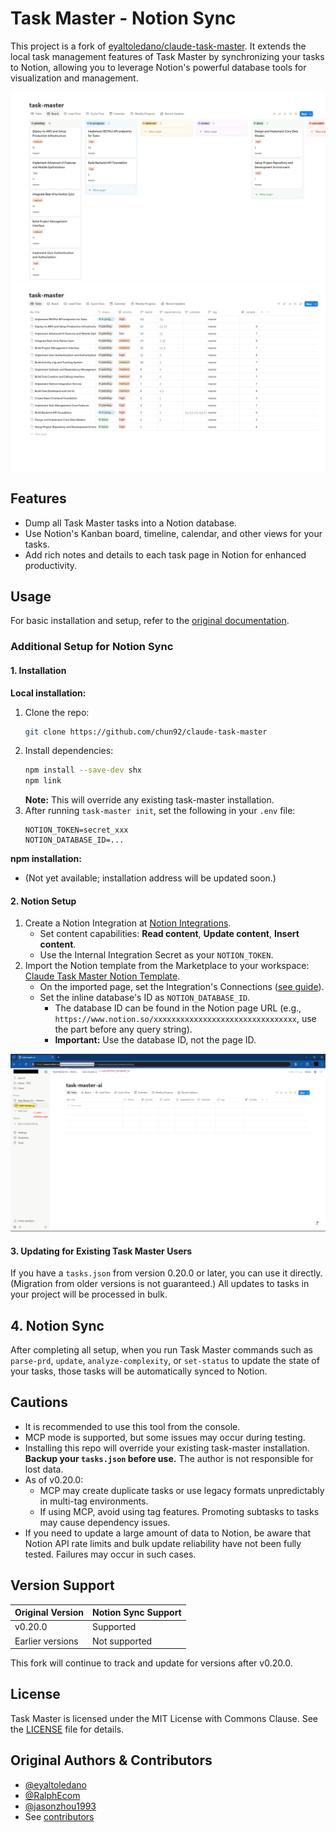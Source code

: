 
# Task Master - Notion Sync

This project is a fork of [eyaltoledano/claude-task-master](https://github.com/eyaltoledano/claude-task-master).
It extends the local task management features of Task Master by synchronizing your tasks to Notion, allowing you to leverage Notion's powerful database tools for visualization and management.

![Notion Kanban Screenshot](screenshot/notion2.png)
![Notion Task Page Screenshot](screenshot/notion1.png)

## Features

- Dump all Task Master tasks into a Notion database.
- Use Notion's Kanban board, timeline, calendar, and other views for your tasks.
- Add rich notes and details to each task page in Notion for enhanced productivity.

## Usage

For basic installation and setup, refer to the [original documentation](https://github.com/eyaltoledano/claude-task-master?tab=readme-ov-file#documentation).

### Additional Setup for Notion Sync

#### 1. Installation

**Local installation:**
1. Clone the repo:
   ```sh
   git clone https://github.com/chun92/claude-task-master
   ```
2. Install dependencies:
   ```sh
   npm install --save-dev shx
   npm link
   ```
   **Note:** This will override any existing task-master installation.
3. After running `task-master init`, set the following in your `.env` file:
   ```env
   NOTION_TOKEN=secret_xxx
   NOTION_DATABASE_ID=...
   ```

**npm installation:**
* (Not yet available; installation address will be updated soon.)

#### 2. Notion Setup

1. Create a Notion Integration at [Notion Integrations](https://www.notion.so/profile/integrations).
   - Set content capabilities: **Read content**, **Update content**, **Insert content**.
   - Use the Internal Integration Secret as your `NOTION_TOKEN`.
2. Import the Notion template from the Marketplace to your workspace: [Claude Task Master Notion Template](https://www.notion.com/ko/templates/claude-task-master).
   - On the imported page, set the Integration's Connections ([see guide](https://www.notion.com/help/add-and-manage-connections-with-the-api)).
   - Set the inline database's ID as `NOTION_DATABASE_ID`.
     - The database ID can be found in the Notion page URL (e.g., `https://www.notion.so/xxxxxxxxxxxxxxxxxxxxxxxxxxxxxxxx`, use the part before any query string).
     - **Important:** Use the database ID, not the page ID.

![Notion Usage Example](screenshot/notion_usage.png)

#### 3. Updating for Existing Task Master Users

If you have a `tasks.json` from version 0.20.0 or later, you can use it directly. (Migration from older versions is not guaranteed.)
All updates to tasks in your project will be processed in bulk.


## 4. Notion Sync

After completing all setup, when you run Task Master commands such as `parse-prd`, `update`, `analyze-complexity`, or `set-status` to update the state of your tasks, those tasks will be automatically synced to Notion.

## Cautions

- It is recommended to use this tool from the console.
- MCP mode is supported, but some issues may occur during testing.
- Installing this repo will override your existing task-master installation. **Backup your `tasks.json` before use.** The author is not responsible for lost data.
- As of v0.20.0:
  - MCP may create duplicate tasks or use legacy formats unpredictably in multi-tag environments.
  - If using MCP, avoid using tag features. Promoting subtasks to tasks may cause dependency issues.
- If you need to update a large amount of data to Notion, be aware that Notion API rate limits and bulk update reliability have not been fully tested. Failures may occur in such cases.

## Version Support

| Original Version | Notion Sync Support |
|------------------|--------------------|
| v0.20.0          | Supported          |
| Earlier versions | Not supported      |

This fork will continue to track and update for versions after v0.20.0.

## License

Task Master is licensed under the MIT License with Commons Clause. See the [LICENSE](LICENSE) file for details.

## Original Authors & Contributors

- [@eyaltoledano](https://x.com/eyaltoledano)
- [@RalphEcom](https://x.com/RalphEcom)
- [@jasonzhou1993](https://x.com/jasonzhou1993)
- See [contributors](https://github.com/eyaltoledano/claude-task-master/graphs/contributors)
